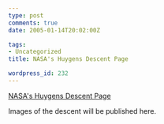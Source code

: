 ```yaml
---
type: post
comments: true
date: 2005-01-14T20:02:00Z

tags:
- Uncategorized
title: NASA's Huygens Descent Page

wordpress_id: 232
---
```


[NASA's Huygens Descent Page](http://saturn.jpl.nasa.gov/news/events/huygensDescent/index.cfm)  

Images of the descent will be published here.
